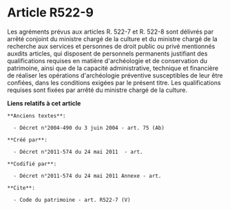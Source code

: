 # Article R522-9

Les agréments prévus aux articles R. 522-7 et R. 522-8 sont délivrés par arrêté conjoint du ministre chargé de la culture et
du ministre chargé de la recherche aux services et personnes de droit public ou privé mentionnés auxdits articles, qui
disposent de personnels permanents justifiant des qualifications requises en matière d'archéologie et de conservation du
patrimoine, ainsi que de la capacité administrative, technique et financière de réaliser les opérations d'archéologie
préventive susceptibles de leur être confiées, dans les conditions exigées par le présent titre. Les qualifications requises
sont fixées par arrêté du ministre chargé de la culture.

**Liens relatifs à cet article**

	**Anciens textes**:

	  - Décret n°2004-490 du 3 juin 2004 - art. 75 (Ab)

	**Créé par**:

	  - Décret n°2011-574 du 24 mai 2011  - art.

	**Codifié par**:

	  - Décret n°2011-574 du 24 mai 2011 Annexe - art.

	**Cite**:

	  - Code du patrimoine - art. R522-7 (V)
